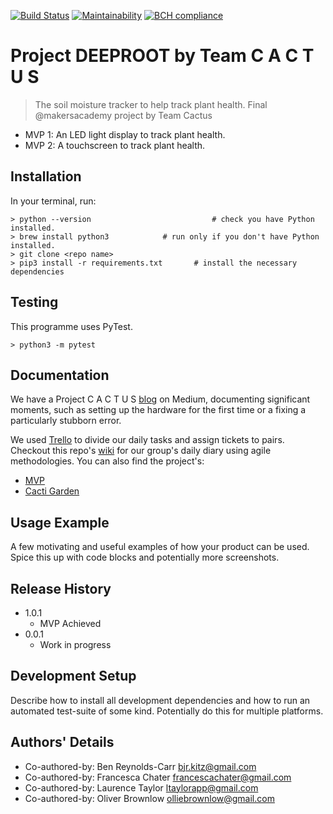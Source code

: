 [![Build Status](https://travis-ci.com/breycarr/deep_root.svg?branch=master)](https://travis-ci.com/breycarr/deep_root) [![Maintainability](https://api.codeclimate.com/v1/badges/3dc1d964235155d65b53/maintainability)](https://codeclimate.com/github/breycarr/deep_root/maintainability) [![BCH compliance](https://bettercodehub.com/edge/badge/breycarr/deep_root?branch=master)](https://bettercodehub.com/)

# Project DEEPROOT by Team C A C T U S
> The soil moisture tracker to help track plant health. Final @makersacademy project by Team Cactus

- MVP 1: An LED light display to track plant health.
- MVP 2: A touchscreen to track plant health.

## Installation

In your terminal, run:

```
> python --version                           # check you have Python installed.
> brew install python3            # run only if you don't have Python installed.
> git clone <repo name>
> pip3 install -r requirements.txt       # install the necessary dependencies
```

## Testing

This programme uses PyTest.

```
> python3 -m pytest
```

## Documentation

We have a Project C A C T U S [blog](https://medium.com/@makers_c_a_c_t_u_s) on Medium, documenting significant moments, such as setting up the hardware for the first time or a fixing a particularly stubborn error.

We used [Trello](https://trello.com/b/DZAhiebz/c-a-c-t-u-s) to divide our daily tasks and assign tickets to pairs. Checkout this repo's [wiki](https://github.com/breycarr/deep_root/wiki) for our group's daily diary using agile methodologies. You can also find the project's:
- [MVP](https://github.com/breycarr/deep_root/wiki/MVP)
- [Cacti Garden](https://github.com/breycarr/deep_root/wiki/Cacti-Garden)

## Usage Example

A few motivating and useful examples of how your product can be used. Spice this up with code blocks and potentially more screenshots.

## Release History

* 1.0.1
    * MVP Achieved
* 0.0.1
    * Work in progress


## Development Setup

Describe how to install all development dependencies and how to run an automated test-suite of some kind. Potentially do this for multiple platforms.


## Authors' Details

* Co-authored-by: Ben Reynolds-Carr <bjr.kitz@gmail.com>
* Co-authored-by: Francesca Chater <francescachater@gmail.com>
* Co-authored-by: Laurence Taylor <ltaylorapp@gmail.com>
* Co-authored-by: Oliver Brownlow <olliebrownlow@gmail.com>
